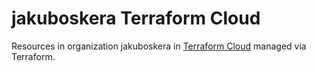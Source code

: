 # jakuboskera Terraform Cloud

Resources in organization jakuboskera in [Terraform Cloud](https://terraform.io/cloud) managed via Terraform.

